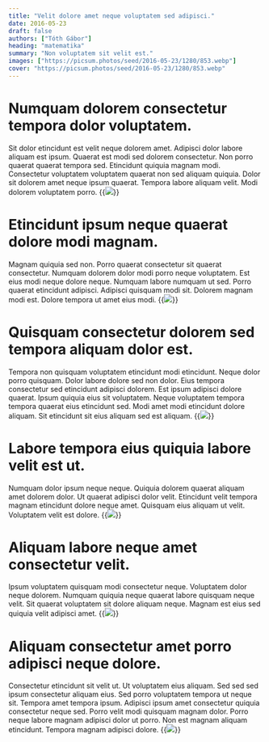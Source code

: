 ```yaml
---
title: "Velit dolore amet neque voluptatem sed adipisci."
date: 2016-05-23
draft: false 
authors: ["Tóth Gábor"]
heading: "matematika"
summary: "Non voluptatem sit velit est."
images: ["https://picsum.photos/seed/2016-05-23/1280/853.webp"]
cover: "https://picsum.photos/seed/2016-05-23/1280/853.webp"
---
```

# Numquam dolorem consectetur tempora dolor voluptatem.        
Sit dolor etincidunt est velit neque dolorem amet. Adipisci dolor labore aliquam est ipsum. Quaerat est modi sed dolorem consectetur. Non porro quaerat quaerat tempora sed. Etincidunt quiquia magnam modi. Consectetur voluptatem voluptatem quaerat non sed aliquam quiquia. Dolor sit dolorem amet neque ipsum quaerat. Tempora labore aliquam velit. Modi dolorem voluptatem porro.
{{<image src="https://picsum.photos/seed/4802/1280/853.webp">}}
# Etincidunt ipsum neque quaerat dolore modi magnam.        
Magnam quiquia sed non. Porro quaerat consectetur sit quaerat consectetur. Numquam dolorem dolor modi porro neque voluptatem. Est eius modi neque dolore neque. Numquam labore numquam ut sed. Porro quaerat etincidunt adipisci. Adipisci quisquam modi sit. Dolorem magnam modi est. Dolore tempora ut amet eius modi.
{{<image src="https://picsum.photos/seed/4812/1280/853.webp">}}
# Quisquam consectetur dolorem sed tempora aliquam dolor est.        
Tempora non quisquam voluptatem etincidunt modi etincidunt. Neque dolor porro quisquam. Dolor labore dolore sed non dolor. Eius tempora consectetur sed etincidunt adipisci dolorem. Est ipsum adipisci dolore quaerat. Ipsum quiquia eius sit voluptatem. Neque voluptatem tempora tempora quaerat eius etincidunt sed. Modi amet modi etincidunt dolore aliquam. Sit etincidunt sit eius aliquam sed est aliquam.
{{<image src="https://picsum.photos/seed/4822/1280/853.webp">}}
# Labore tempora eius quiquia labore velit est ut.        
Numquam dolor ipsum neque neque. Quiquia dolorem quaerat aliquam amet dolorem dolor. Ut quaerat adipisci dolor velit. Etincidunt velit tempora magnam etincidunt dolore neque amet. Quisquam eius aliquam ut velit. Voluptatem velit est dolore.
{{<image src="https://picsum.photos/seed/4832/1280/853.webp">}}
# Aliquam labore neque amet consectetur velit.        
Ipsum voluptatem quisquam modi consectetur neque. Voluptatem dolor neque dolorem. Numquam quiquia neque quaerat labore quisquam neque velit. Sit quaerat voluptatem sit dolore aliquam neque. Magnam est eius sed quiquia velit adipisci amet.
{{<image src="https://picsum.photos/seed/4842/1280/853.webp">}}
# Aliquam consectetur amet porro adipisci neque dolore.        
Consectetur etincidunt sit velit ut. Ut voluptatem eius aliquam. Sed sed sed ipsum consectetur aliquam eius. Sed porro voluptatem tempora ut neque sit. Tempora amet tempora ipsum. Adipisci ipsum amet consectetur quiquia consectetur neque sed. Porro velit modi quisquam magnam dolor. Porro neque labore magnam adipisci dolor ut porro. Non est magnam aliquam etincidunt. Tempora magnam adipisci dolore.
{{<image src="https://picsum.photos/seed/4852/1280/853.webp">}}

